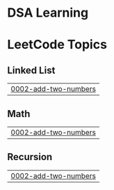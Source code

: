 # DSA Learning

<!---LeetCode Topics Start-->
# LeetCode Topics
## Linked List
|  |
| ------- |
| [0002-add-two-numbers](https://github.com/Shashank164/DSA/tree/master/0002-add-two-numbers) |
## Math
|  |
| ------- |
| [0002-add-two-numbers](https://github.com/Shashank164/DSA/tree/master/0002-add-two-numbers) |
## Recursion
|  |
| ------- |
| [0002-add-two-numbers](https://github.com/Shashank164/DSA/tree/master/0002-add-two-numbers) |
<!---LeetCode Topics End-->